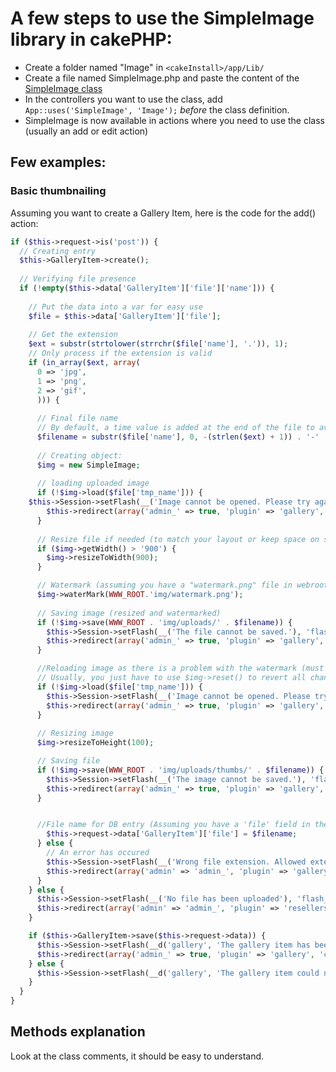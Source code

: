 # A few steps to use the SimpleImage library in cakePHP:

 * Create a folder named "Image" in `<cakeInstall>/app/Lib/`
 * Create a file named SimpleImage.php and paste the content of the [SimpleImage class](https://github.com/el-cms/superBake/blob/dev/Console/Template/required/libs/Image/SimpleImage.php)
 * In the controllers you want to use the class, add `App::uses('SimpleImage', 'Image');` _before_ the class definition.
 * SimpleImage is now available in actions where you need to use the class (usually an add or edit action)

## Few examples:

### Basic thumbnailing

Assuming you want to create a Gallery Item, here is the code for the add() action:

```PHP
if ($this->request->is('post')) {
  // Creating entry
  $this->GalleryItem->create();
  
  // Verifying file presence
  if (!empty($this->data['GalleryItem']['file']['name'])) {
    
    // Put the data into a var for easy use
    $file = $this->data['GalleryItem']['file'];
    
    // Get the extension
    $ext = substr(strtolower(strrchr($file['name'], '.')), 1);
    // Only process if the extension is valid
    if (in_array($ext, array(
      0 => 'jpg',
      1 => 'png',
      2 => 'gif',
      ))) {
      
      // Final file name
      // By default, a time value is added at the end of the file to avoid filename problems. Feel free to change this.
      $filename = substr($file['name'], 0, -(strlen($ext) + 1)) . '-' . time() . '.' . $ext;
        
      // Creating object:
      $img = new SimpleImage;
        
      // loading uploaded image
      if (!$img->load($file['tmp_name'])) {
	$this->Session->setFlash(__('Image cannot be opened. Please try again'), 'flash_error');
        $this->redirect(array('admin_' => true, 'plugin' => 'gallery', 'controller' => 'gallery_items', 'action' => 'add'));
      }
        
      // Resize file if needed (to match your layout or keep space on server)
      if ($img->getWidth() > '900') {
        $img->resizeToWidth(900);
      }

      // Watermark (assuming you have a "watermark.png" file in webroot/img"
      $img->waterMark(WWW_ROOT.'img/watermark.png');
        
      // Saving image (resized and watermarked)
      if (!$img->save(WWW_ROOT . 'img/uploads/' . $filename)) {
        $this->Session->setFlash(__('The file cannot be saved.'), 'flash_error');
        $this->redirect(array('admin_' => true, 'plugin' => 'gallery', 'controller' => 'gallery_items', 'action' => 'add'));
      }

      //Reloading image as there is a problem with the watermark (must be fixed in the lib :/ )
      // Usually, you just have to use $img->reset() to revert all changes done.
      if (!$img->load($file['tmp_name'])) {
        $this->Session->setFlash(__('Image cannot be opened. Please try again'), 'flash_error');
        $this->redirect(array('admin_' => true, 'plugin' => 'gallery', 'controller' => 'gallery_items', 'action' => 'add'));
      }
      
      // Resizing image
      $img->resizeToHeight(100);

      // Saving file
      if (!$img->save(WWW_ROOT . 'img/uploads/thumbs/' . $filename)) {
        $this->Session->setFlash(__('The image cannot be saved.'), 'flash_error');
        $this->redirect(array('admin_' => true, 'plugin' => 'gallery', 'controller' => 'gallery_items', 'action' => 'add'));
      }


      //File name for DB entry (Assuming you have a 'file' field in the table)
        $this->request->data['GalleryItem']['file'] = $filename;
      } else {
        // An error has occured
        $this->Session->setFlash(__('Wrong file extension. Allowed extensions are $fileString'), 'flash_warning');
        $this->redirect(array('admin' => 'admin_', 'plugin' => 'gallery', 'controller' => 'gallery_items', 'action' => 'index'));
      }
    } else {
      $this->Session->setFlash(__('No file has been uploaded'), 'flash_error');
      $this->redirect(array('admin' => 'admin_', 'plugin' => 'resellers', 'controller' => 'sellers', 'action' => 'index'));
    }

    if ($this->GalleryItem->save($this->request->data)) {
      $this->Session->setFlash(__d('gallery', 'The gallery item has been saved'), 'flash_success');
      $this->redirect(array('admin_' => true, 'plugin' => 'gallery', 'controller' => 'gallery_items', 'action' => 'index'));
    } else {
      $this->Session->setFlash(__d('gallery', 'The gallery item could not be saved. Please try again.'), 'flash_error');
    }
  }
}
```

## Methods explanation
Look at the class comments, it should be easy to understand.
